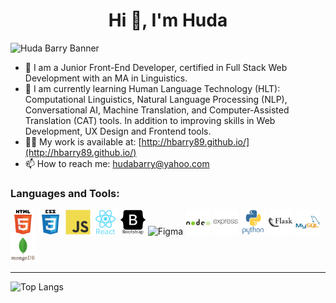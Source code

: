 <h1 align="center">Hi 👋, I'm Huda</h1>

![Huda Barry Banner](https://github.com/hbarry89/hbarry89.github.io/assets/106551259/6d8dbfb3-e954-4361-92b5-da8ca205c467)

- 💖 I am a Junior Front-End Developer, certified in Full Stack Web Development with an MA in Linguistics.
- 🌱 I am currently learning Human Language Technology (HLT): Computational Linguistics, Natural Language Processing (NLP), Conversational AI, Machine Translation, and Computer-Assisted Translation (CAT) tools. In addition to improving skills in Web Development, UX Design and Frontend tools.
- 👩‍💻 My work is available at: [http://hbarry89.github.io/](http://hbarry89.github.io/)
- 📫 How to reach me: hudabarry@yahoo.com

<h3>Languages and Tools:</h3>
<div style="display: inline;">
<img src="https://raw.githubusercontent.com/devicons/devicon/master/icons/html5/html5-original-wordmark.svg" alt="html5" width="40" height="40" title="HTML" target="_blank"/>
<img src="https://raw.githubusercontent.com/devicons/devicon/master/icons/css3/css3-original-wordmark.svg" alt="css3" width="40" height="40" title="CSS" target="_blank"/>
<img src="https://raw.githubusercontent.com/devicons/devicon/master/icons/javascript/javascript-original.svg" alt="javascript" width="40" height="40" title="JavaScript" target="_blank"/>
<img src="https://raw.githubusercontent.com/devicons/devicon/master/icons/react/react-original-wordmark.svg" alt="react" width="40" height="40" title="React" target="_blank"/>
<img src="https://raw.githubusercontent.com/devicons/devicon/master/icons/bootstrap/bootstrap-plain-wordmark.svg" alt="bootstrap" width="40" height="40" title="Bootstrap" target="_blank"/>
<img src="https://github-production-user-asset-6210df.s3.amazonaws.com/106551259/268319852-d491ff38-a0be-4f5b-9753-13b2d9a33606.png" alt="Figma" width="40" height="40" title="Figma" target="_blank"/>

<img src="https://raw.githubusercontent.com/devicons/devicon/master/icons/nodejs/nodejs-original-wordmark.svg" alt="nodejs" width="40" height="40" title="Node.js" target="_blank"/>
<img src="https://raw.githubusercontent.com/devicons/devicon/master/icons/express/express-original-wordmark.svg" alt="express" width="40" height="40" title="Express.js" target="_blank"/>
<img src="https://raw.githubusercontent.com/devicons/devicon/master/icons/python/python-original-wordmark.svg" alt="python" width="40" height="40" title="Python" target="_blank"/>
<img src="https://raw.githubusercontent.com/devicons/devicon/master/icons/flask/flask-original-wordmark.svg" alt="flask" width="40" height="40" title="Flask" target="_blank"/>
<img src="https://raw.githubusercontent.com/devicons/devicon/master/icons/mysql/mysql-original-wordmark.svg" alt="mysql" width="40" height="40" title="MySQL" target="_blank"/>
<img src="https://raw.githubusercontent.com/devicons/devicon/master/icons/mongodb/mongodb-original-wordmark.svg" alt="mongodb" width="40" height="40" title="MongoDB" target="_blank"/>

<hr>

![Top Langs](https://github-readme-stats.vercel.app/api/top-langs/?username=hbarry89&layout=compact)

<!---
hbarry89/hbarry89 is a ✨ special ✨ repository because its `README.md` (this file) appears on your GitHub profile.
You can click the Preview link to take a look at your changes.
--->
